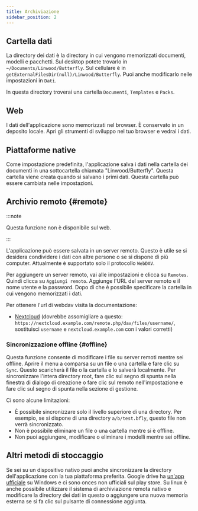 ```yaml
---
title: Archiviazione
sidebar_position: 2
---
```


## Cartella dati

La directory dei dati è la directory in cui vengono memorizzati documenti, modelli e pacchetti.
Sul desktop potete trovarlo in `~/Documents/Linwood/Butterfly`.
Sul cellulare è in `getExternalFilesDir(null)/Linwood/Butterfly`.
Puoi anche modificarlo nelle impostazioni in `Dati`.

In questa directory troverai una cartella `Documenti`, `Templates` e `Packs`.

## Web

I dati dell'applicazione sono memorizzati nel browser. È conservato in un deposito locale.
Apri gli strumenti di sviluppo nel tuo browser e vedrai i dati.

## Piattaforme native

Come impostazione predefinita, l'applicazione salva i dati nella cartella dei documenti in una sottocartella chiamata "Linwood/Butterfly". Questa cartella viene creata quando si salvano i primi dati. Questa cartella può essere cambiata nelle impostazioni.

## Archivio remoto {#remote}

:::note

Questa funzione non è disponibile sul web.

:::

L'applicazione può essere salvata in un server remoto. Questo è utile se si desidera condividere i dati con altre persone o se si dispone di più computer. Attualmente è supportato solo il protocollo `WebDAV`.

Per aggiungere un server remoto, vai alle impostazioni e clicca su `Remotes`. Quindi clicca su `Aggiungi remoto`.
Aggiunge l'URL del server remoto e il nome utente e la password. Dopo di che è possibile specificare la cartella in cui vengono memorizzati i dati.

Per ottenere l'url di webdav visita la documentazione:

- [Nextcloud](https://docs.nextcloud.com/server/latest/user_manual/en/files/access_webdav.html) (dovrebbe assomigliare a questo: `https://nextcloud.example.com/remote.php/dav/files/username/`, sostituisci `username` e `nextcloud.example.com` con i valori corretti)

### Sincronizzazione offline {#offline}

Questa funzione consente di modificare i file su server remoti mentre sei offline.
Aprire il menu a comparsa su un file o una cartella e fare clic su `Sync`. Questo scaricherà il file o la cartella e lo salverà localmente. Per sincronizzare l'intera directory root, fare clic sul segno di spunta nella finestra di dialogo di creazione o fare clic sul remoto nell'impostazione e fare clic sul segno di spunta nella sezione di gestione.

Ci sono alcune limitazioni:

- È possibile sincronizzare solo il livello superiore di una directory. Per esempio, se si dispone di una directory `a/b/test.bfly`, questo file non verrà sincronizzato.
- Non è possibile eliminare un file o una cartella mentre si è offline.
- Non puoi aggiungere, modificare o eliminare i modelli mentre sei offline.

## Altri metodi di stoccaggio

Se sei su un dispositivo nativo puoi anche sincronizzare la directory dell'applicazione con la tua piattaforma preferita.
Google drive ha [un'app ufficiale](https://www.google.com/drive/download/) su Windows e ci sono onces non ufficiali sul play store.
Su linux è anche possibile utilizzare il sistema di archiviazione remota nativo e modificare la directory dei dati in questo o aggiungere una nuova memoria esterna se si fa clic sul pulsante di connessione aggiunta.

